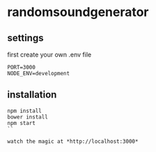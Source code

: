 # randomsoundgenerator

## settings

first create your own .env file

```
PORT=3000
NODE_ENV=development
```

## installation

```
npm install
bower install
npm start
``

watch the magic at *http://localhost:3000*

